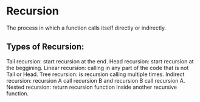 # Recursion 

The process in which a function calls itself directly or indirectly.

## Types of Recursion:

Tail recursion: start recursion at the end.
Head recursion: start recursion at the beggining.
Linear recursion: calling in any part of the code that is not Tail or Head.
Tree recursion: is recursion calling multiple times.
Indirect recursion: recursion A call recursion B and recursion B call recursion A.
Nested recursion: return recursion function inside another recursive function.
